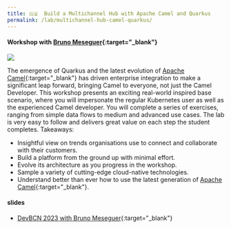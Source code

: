 ```yaml
---
title: 🇬🇧  Build a Multichannel Hub with Apache Camel and Quarkus
permalink: /lab/multichannel-hub-camel-quarkus/
---
```



#### Workshop with [Bruno Meseguer](https://www.linkedin.com/in/bruno-meseguer-a764421/){:target="_blank"}

![](/assets/images/devBCN2023.jpeg)

The emergence of Quarkus and the latest evolution of [Apache Camel](https://camel.apache.org/){:target="_blank"} has driven enterprise integration to make a significant leap forward, bringing Camel to everyone, not just the Camel Developer.
This workshop presents an exciting real-world inspired base scenario, where you will impersonate the regular Kubernetes user as well as the experienced Camel developer. You will complete a series of exercises, ranging from simple data flows to medium and advanced use cases.
The lab is very easy to follow and delivers great value on each step the student completes.
Takeaways:
- Insightful view on trends organisations use to connect and collaborate with their customers.
- Build a platform from the ground up with minimal effort.
- Evolve its architecture as you progress in the workshop.
- Sample a variety of cutting-edge cloud-native technologies.
- Understand better than ever how to use the latest generation of [Apache Camel](https://camel.apache.org/){:target="_blank"}.

#### slides
- [DevBCN 2023 with Bruno Meseguer](https://github.com/zbendhiba/zbendhiba.github.io/tree/main/assets/confs/2023/2023_devBCN.pdf){:target="_blank"}
